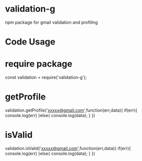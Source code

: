# validation-g
npm package for gmail validation and profiling

# Code Usage

# require package
const validation = require('validation-g');

# getProfile
validation.getProfile('xxxxx@gmail.com',function(err,data){
    if(err){
        console.log(err)
    }else{
        console.log(data);
    }
})

# isValid
validation.isValid('xxxxx@gmail.com',function(err,data){
    if(err){
        console.log(err)
    }else{
        console.log(data);
    }
})
